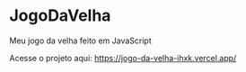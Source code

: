 # JogoDaVelha
Meu jogo da velha feito em JavaScript

Acesse o projeto aqui: https://jogo-da-velha-ihxk.vercel.app/
